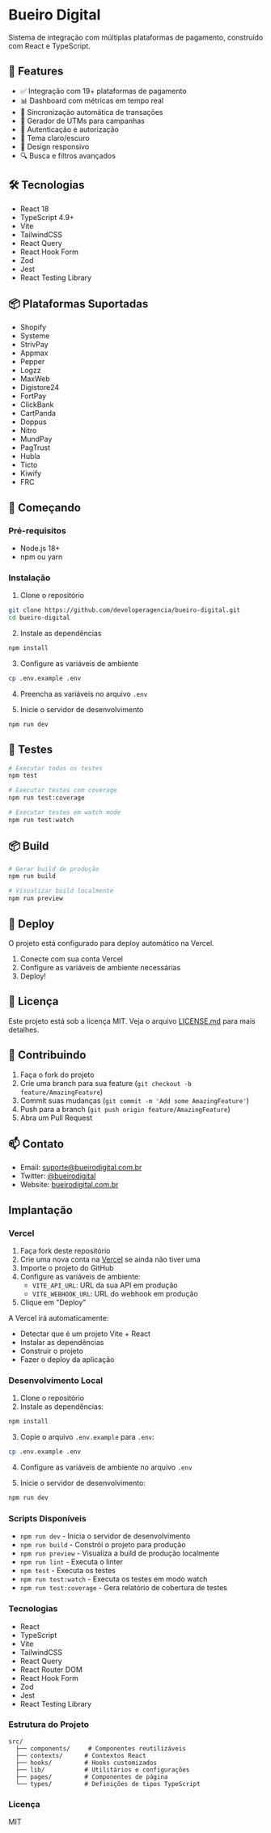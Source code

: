 # Bueiro Digital

Sistema de integração com múltiplas plataformas de pagamento, construído com React e TypeScript.

## 🚀 Features

- ✅ Integração com 19+ plataformas de pagamento
- 📊 Dashboard com métricas em tempo real
- 🔄 Sincronização automática de transações
- 🎯 Gerador de UTMs para campanhas
- 🔐 Autenticação e autorização
- 🌙 Tema claro/escuro
- 📱 Design responsivo
- 🔍 Busca e filtros avançados

## 🛠️ Tecnologias

- React 18
- TypeScript 4.9+
- Vite
- TailwindCSS
- React Query
- React Hook Form
- Zod
- Jest
- React Testing Library

## 📦 Plataformas Suportadas

- Shopify
- Systeme
- StrivPay
- Appmax
- Pepper
- Logzz
- MaxWeb
- Digistore24
- FortPay
- ClickBank
- CartPanda
- Doppus
- Nitro
- MundPay
- PagTrust
- Hubla
- Ticto
- Kiwify
- FRC

## 🚀 Começando

### Pré-requisitos

- Node.js 18+
- npm ou yarn

### Instalação

1. Clone o repositório
```bash
git clone https://github.com/developeragencia/bueiro-digital.git
cd bueiro-digital
```

2. Instale as dependências
```bash
npm install
```

3. Configure as variáveis de ambiente
```bash
cp .env.example .env
```

4. Preencha as variáveis no arquivo `.env`

5. Inicie o servidor de desenvolvimento
```bash
npm run dev
```

## 🧪 Testes

```bash
# Executar todos os testes
npm test

# Executar testes com coverage
npm run test:coverage

# Executar testes em watch mode
npm run test:watch
```

## 📦 Build

```bash
# Gerar build de produção
npm run build

# Visualizar build localmente
npm run preview
```

## 🚀 Deploy

O projeto está configurado para deploy automático na Vercel.

1. Conecte com sua conta Vercel
2. Configure as variáveis de ambiente necessárias
3. Deploy!

## 📝 Licença

Este projeto está sob a licença MIT. Veja o arquivo [LICENSE.md](LICENSE.md) para mais detalhes.

## 🤝 Contribuindo

1. Faça o fork do projeto
2. Crie uma branch para sua feature (`git checkout -b feature/AmazingFeature`)
3. Commit suas mudanças (`git commit -m 'Add some AmazingFeature'`)
4. Push para a branch (`git push origin feature/AmazingFeature`)
5. Abra um Pull Request

## 📫 Contato

- Email: suporte@bueirodigital.com.br
- Twitter: [@bueirodigital](https://twitter.com/bueirodigital)
- Website: [bueirodigital.com.br](https://bueirodigital.com.br)

## Implantação

### Vercel

1. Faça fork deste repositório
2. Crie uma nova conta na [Vercel](https://vercel.com) se ainda não tiver uma
3. Importe o projeto do GitHub
4. Configure as variáveis de ambiente:
   - `VITE_API_URL`: URL da sua API em produção
   - `VITE_WEBHOOK_URL`: URL do webhook em produção
5. Clique em "Deploy"

A Vercel irá automaticamente:
- Detectar que é um projeto Vite + React
- Instalar as dependências
- Construir o projeto
- Fazer o deploy da aplicação

### Desenvolvimento Local

1. Clone o repositório
2. Instale as dependências:
```bash
npm install
```

3. Copie o arquivo `.env.example` para `.env`:
```bash
cp .env.example .env
```

4. Configure as variáveis de ambiente no arquivo `.env`

5. Inicie o servidor de desenvolvimento:
```bash
npm run dev
```

### Scripts Disponíveis

- `npm run dev` - Inicia o servidor de desenvolvimento
- `npm run build` - Constrói o projeto para produção
- `npm run preview` - Visualiza a build de produção localmente
- `npm run lint` - Executa o linter
- `npm test` - Executa os testes
- `npm run test:watch` - Executa os testes em modo watch
- `npm run test:coverage` - Gera relatório de cobertura de testes

### Tecnologias

- React
- TypeScript
- Vite
- TailwindCSS
- React Query
- React Router DOM
- React Hook Form
- Zod
- Jest
- React Testing Library

### Estrutura do Projeto

```
src/
  ├── components/     # Componentes reutilizáveis
  ├── contexts/      # Contextos React
  ├── hooks/         # Hooks customizados
  ├── lib/           # Utilitários e configurações
  ├── pages/         # Componentes de página
  └── types/         # Definições de tipos TypeScript
```

### Licença

MIT 